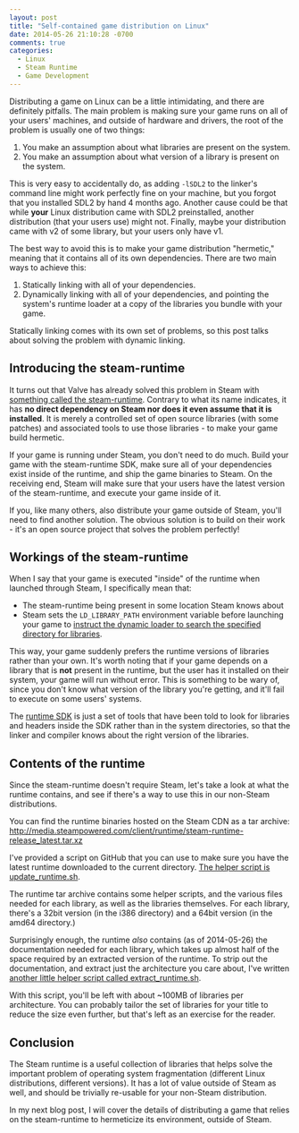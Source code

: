 ```yaml
---
layout: post
title: "Self-contained game distribution on Linux"
date: 2014-05-26 21:10:28 -0700
comments: true
categories:
  - Linux
  - Steam Runtime
  - Game Development
---
```


Distributing a game on Linux can be a little intimidating, and there are
definitely pitfalls. The main problem is making sure your game runs on
all of your users' machines, and outside of hardware and drivers, the
root of the problem is usually one of two things:

1. You make an assumption about what libraries are present on the system.
1. You make an assumption about what version of a library is present on the system.

This is very easy to accidentally do, as adding `-lSDL2` to the linker's
command line might work perfectly fine on your machine, but you forgot
that you installed SDL2 by hand 4 months ago. Another cause could be
that while **your** Linux distribution came with SDL2 preinstalled,
another distribution (that your users use) might not. Finally, maybe
your distribution came with v2 of some library, but your users only have
v1.

The best way to avoid this is to make your game distribution "hermetic,"
meaning that it contains all of its own dependencies. There are two main
ways to achieve this:

1. Statically linking with all of your dependencies.
1. Dynamically linking with all of your dependencies, and pointing the
   system's runtime loader at a copy of the libraries you bundle with
   your game.

Statically linking comes with its own set of problems, so this post
talks about solving the problem with dynamic linking.

## Introducing the steam-runtime

It turns out that Valve has already solved this problem in Steam with
[something called the steam-runtime][steam-runtime]. Contrary to what
its name indicates, it has **no direct dependency on Steam nor does it
even assume that it is installed**. It is merely a controlled set of
open source libraries (with some patches) and associated tools to use
those libraries - to make your game build hermetic.

<!-- more -->

If your game is running under Steam, you don't need to do much. Build
your game with the steam-runtime SDK, make sure all of your dependencies
exist inside of the runtime, and ship the game binaries to Steam. On the
receiving end, Steam will make sure that your users have the latest
version of the steam-runtime, and execute your game inside of it.

If you, like many others, also distribute your game outside of Steam,
you'll need to find another solution. The obvious solution is to build
on their work - it's an open source project that solves the problem
perfectly!

## Workings of the steam-runtime

When I say that your game is executed "inside" of the runtime when
launched through Steam, I specifically mean that:

* The steam-runtime being present in some location Steam knows about
* Steam sets the `LD_LIBRARY_PATH` environment variable before launching
  your game to [instruct the dynamic loader to search the specified
  directory for libraries][ld_library_path].

This way, your game suddenly prefers the runtime versions of libraries
rather than your own. It's worth noting that if your game depends on a
library that is **not** present in the runtime, but the user has it
installed on their system, your game will run without error. This is
something to be wary of, since you don't know what version of the
library you're getting, and it'll fail to execute on some users'
systems.

The [runtime SDK][steam-runtime] is just a set of tools that have been
told to look for libraries and headers inside the SDK rather than in the
system directories, so that the linker and compiler knows about the
right version of the libraries.

## Contents of the runtime

Since the steam-runtime doesn't require Steam, let's take a look at what
the runtime contains, and see if there's a way to use this in our
non-Steam distributions.

You can find the runtime binaries hosted on the Steam CDN as a tar
archive:
http://media.steampowered.com/client/runtime/steam-runtime-release_latest.tar.xz

I've provided a script on GitHub that you can use to make sure you have
the latest runtime downloaded to the current directory. [The helper
script is update_runtime.sh][update_runtime].

The runtime tar archive contains some helper scripts, and the various
files needed for each library, as well as the libraries themselves. For
each library, there's a 32bit version (in the i386 directory) and a
64bit version (in the amd64 directory.)

Surprisingly enough, the runtime *also* contains (as of 2014-05-26) the
documentation needed for each library, which takes up almost half of the
space required by an extracted version of the runtime. To strip out the
documentation, and extract just the architecture you care about, I've
written [another little helper script called
extract_runtime.sh][extract_runtime].

With this script, you'll be left with about ~100MB of libraries per
architecture. You can probably tailor the set of libraries for your
title to reduce the size even further, but that's left as an exercise
for the reader.

## Conclusion

The Steam runtime is a useful collection of libraries that helps solve
the important problem of operating system fragmentation (different Linux
distributions, different versions). It has a lot of value outside of
Steam as well, and should be trivially re-usable for your non-Steam
distribution.

In my next blog post, I will cover the details of distributing a game
that relies on the steam-runtime to hermeticize its environment, outside
of Steam.

[steam-runtime]: https://github.com/ValveSoftware/steam-runtime
[ld_library_path]: http://tldp.org/HOWTO/Program-Library-HOWTO/shared-libraries.html#AEN80
[extract_runtime]: https://gist.github.com/jorgenpt/07f207aefdd49b61c7b6#file-extract_runtime-sh
[update_runtime]: https://gist.github.com/jorgenpt/07f207aefdd49b61c7b6#file-update_runtime-sh
